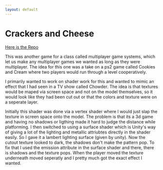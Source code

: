 ```yaml
---
layout: default
---
```


# Crackers and Cheese

[Here is the Repo](https://github.com/Ittaimann/crackers-and-cheese)

This was another game for a class called multiplayer game systems, which let us make any multiplayer games we wanted as long as they were multiplayer. The idea for this one was a take on a ps2 game called Cookies and Cream where two players would run through a level cooperatively.

I primarily wanted to work on shader work for this and wanted to mimic an effect that I had seen in a TV show called Chowder. The idea is that textures would be maped via screen space and not on the model themselves, so it would look like they had been cut out or that the colors and texture were on a seperate layer.

Initially this shader was done via a vertex shader where I would just slap the texture in screen space onto the model. The problem is that its a 3d game and having no shadows or ligthing made it hard to judge the distance while platforming. I then switched to using a surface shader which is Unity's way of giving a lot of the lighting and metallic attriubtes directly in the shader easily. So I gave it a lambert lighting surface (given by unity). Now the cutout texture looked to dark, the shadows don't make the pattern pop. To fix that I used the emission attribute in the surface shader and there, there is shadows and the texture pops. When the player moved the texture underneath moved seperatly and I pretty much got the exact effect I wanted.